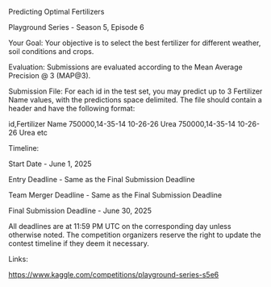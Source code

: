 Predicting Optimal Fertilizers

Playground Series - Season 5, Episode 6

Your Goal: Your objective is to select the best fertilizer for different weather, soil conditions and crops.

Evaluation: Submissions are evaluated according to the Mean Average Precision @ 3 (MAP@3).

Submission File: For each id in the test set, you may predict up to 3 Fertilizer Name values, with the predictions space delimited. The file should contain a header and have the following format:

id,Fertilizer Name
750000,14-35-14 10-26-26 Urea
750000,14-35-14 10-26-26 Urea
etc

Timeline:

Start Date - June 1, 2025

Entry Deadline - Same as the Final Submission Deadline

Team Merger Deadline - Same as the Final Submission Deadline

Final Submission Deadline - June 30, 2025

All deadlines are at 11:59 PM UTC on the corresponding day unless otherwise noted. The competition organizers reserve the right to update the contest timeline if they deem it necessary.

Links:

https://www.kaggle.com/competitions/playground-series-s5e6
